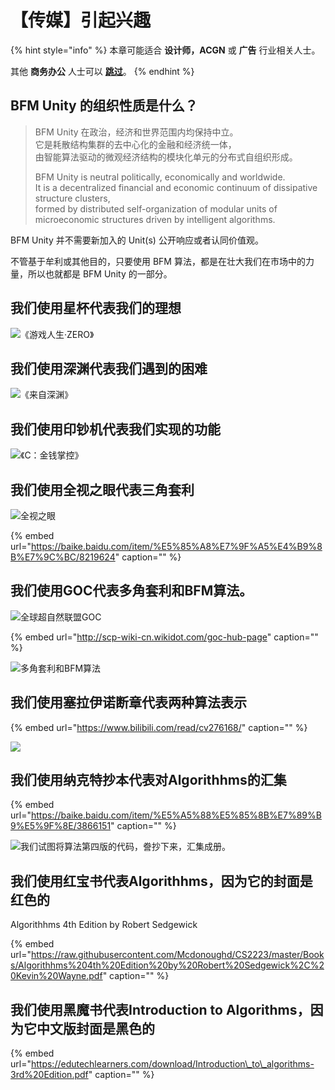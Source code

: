 # 【传媒】引起兴趣

{% hint style="info" %}
本章可能适合 **设计师，ACGN** 或 **广告** 行业相关人士。

其他 **商务办公** 人士可以 [**跳过**](https://guhhhhaa.gitbook.io/bfm/bfm-al-ckwx)。
{% endhint %}

## BFM Unity 的组织性质是什么？

> BFM Unity 在政治，经济和世界范围内均保持中立。  
> 它是耗散结构集群的去中心化的金融和经济统一体，  
> 由智能算法驱动的微观经济结构的模块化单元的分布式自组织形成。
>
> BFM Unity is neutral politically, economically and worldwide.  
> It is a decentralized financial and economic continuum of dissipative structure clusters,  
> formed by distributed self-organization of modular units of microeconomic structures driven by intelligent algorithms.

BFM Unity 并不需要新加入的 Unit\(s\) 公开响应或者认同价值观。

不管基于牟利或其他目的，只要使用 BFM 算法，都是在壮大我们在市场中的力量，所以也就都是 BFM Unity 的一部分。

## 我们使用星杯代表我们的理想

![&#x300A;&#x6E38;&#x620F;&#x4EBA;&#x751F;&#xB7;ZERO&#x300B;](../.gitbook/assets/12078662110a8d3bddbd46aa2430b5f44315b4bead.jpg)

## 我们使用深渊代表我们遇到的困难

![&#x300A;&#x6765;&#x81EA;&#x6DF1;&#x6E0A;&#x300B;](../.gitbook/assets/708912525-7d1884ebb9b9c285.jpg)

## 我们使用印钞机代表我们实现的功能

![&#x300A;C&#xFF1A;&#x91D1;&#x94B1;&#x638C;&#x63A7;&#x300B;](../.gitbook/assets/u-2665408247-1756392962-and-fm-26-and-gp-0.jpg)

## 我们使用全视之眼代表三角套利

![&#x5168;&#x89C6;&#x4E4B;&#x773C;](../.gitbook/assets/1584962320733.jpeg)

{% embed url="https://baike.baidu.com/item/%E5%85%A8%E7%9F%A5%E4%B9%8B%E7%9C%BC/8219624" caption="" %}

## 我们使用GOC代表多角套利和BFM算法。

![&#x5168;&#x7403;&#x8D85;&#x81EA;&#x7136;&#x8054;&#x76DF;GOC](../.gitbook/assets/image.png)

{% embed url="http://scp-wiki-cn.wikidot.com/goc-hub-page" caption="" %}

![&#x591A;&#x89D2;&#x5957;&#x5229;&#x548C;BFM&#x7B97;&#x6CD5;](../.gitbook/assets/1584962747934.jpeg)

## 我们使用塞拉伊诺断章代表两种算法表示

{% embed url="https://www.bilibili.com/read/cv276168/" caption="" %}

![](../.gitbook/assets/1584962763119.png)

## 我们使用纳克特抄本代表对Algorithhms的汇集

{% embed url="https://baike.baidu.com/item/%E5%A5%88%E5%85%8B%E7%89%B9%E5%9F%8E/3866151" caption="" %}

![&#x6211;&#x4EEC;&#x8BD5;&#x56FE;&#x5C06;&#x7B97;&#x6CD5;&#x7B2C;&#x56DB;&#x7248;&#x7684;&#x4EE3;&#x7801;&#xFF0C;&#x8A8A;&#x6284;&#x4E0B;&#x6765;&#xFF0C;&#x6C47;&#x96C6;&#x6210;&#x518C;&#x3002;](../.gitbook/assets/na-ke-te-chao-ben-1.png)

## 我们使用红宝书代表Algorithhms，因为它的封面是红色的

Algorithhms 4th Edition by Robert Sedgewick

{% embed url="https://raw.githubusercontent.com/Mcdonoughd/CS2223/master/Books/Algorithhms%204th%20Edition%20by%20Robert%20Sedgewick%2C%20Kevin%20Wayne.pdf" caption="" %}

## 我们使用黑魔书代表Introduction to Algorithms，因为它中文版封面是黑色的

{% embed url="https://edutechlearners.com/download/Introduction\_to\_algorithms-3rd%20Edition.pdf" caption="" %}

